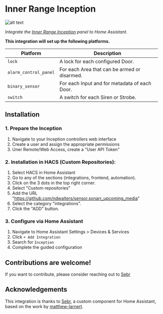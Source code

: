 # Inner Range Inception

![alt text](https://static.wixstatic.com/media/f1571b_2fcd24ff4c9c441f96fae997eea47ef8~mv2.jpg/v1/fill/w_792,h_576,al_c,q_85,usm_0.66_1.00_0.01,enc_auto/IR-Inception%20Controller.jpg)

_Integrate the [Inner Range Inception](https://www.innerrange.com/products/controllers/996300) panel to Home Assistant._

**This integration will set up the following platforms.**

Platform | Description
-- | --
`lock` | A lock for each configured Door.
`alarm_control_panel` | For each Area that can be armed or disarmed.
`binary_sensor` | For each Input and for metadata of each Door.
`switch` | A switch for each Siren or Strobe.

## Installation

### 1. Prepare the Inception

1. Navigate to your Inception controllers web interface
2. Create a user and assign the appropriate permissions
3. Uner Remote/Web Access, create a "User API Token"

### 2. Installation in HACS (Custom Repositories):

1. Select HACS in Home Assistant
2. Go to any of the sections (integrations, frontend, automation).
3. Click on the 3 dots in the top right corner.
4. Select "Custom repositories"
5. Add the URL "https://github.com/ndwalters/sensor.sonarr_upcoming_media"
6. Select the category "integrations".
7. Click the "ADD" button.
   
### 3. Configure via Home Assistant

1. Navigate to Home Assistant Settings > Devices & Services
2. Click `+ Add Integration`
3. Search for `Inception`
4. Complete the guided configuration
   
## Contributions are welcome!

If you want to contribute, please consider reaching out to [Sebr](https://github.com/sebr/inception-home-assistant)

## Acknowledgements

This integration is thanks to [Sebr](https://github.com/sebr/inception-home-assistant), a custom component for Home Assistant, based on the work by [matthew-larnert](https://github.com/matthew-larner/inception-mqtt/).
